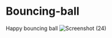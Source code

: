 # Bouncing-ball
Happy bouncing ball
![Screenshot (24)](https://user-images.githubusercontent.com/55022376/89728417-de494400-da4a-11ea-99c2-daf8c99e5c1f.png)
